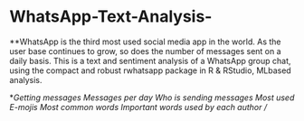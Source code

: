 # WhatsApp-Text-Analysis-

**WhatsApp is the third most used social media app in the world. As the user base continues to grow, so does the number of messages sent on a daily basis. This is a text and sentiment analysis of a WhatsApp group chat, using the compact and robust rwhatsapp package in R & RStudio, MLbased analysis.


**Getting messages
Messages per day 
Who is sending messages
Most used E-mojis
Most common words
Important words used by each author /*

